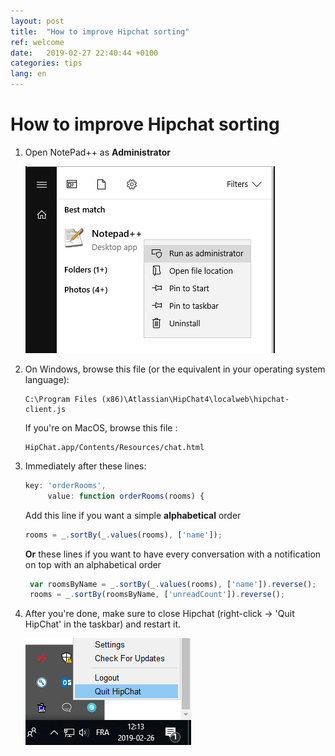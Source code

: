 ```yaml
---
layout: post
title:  "How to improve Hipchat sorting"
ref: welcome
date:   2019-02-27 22:40:44 +0100
categories: tips
lang: en
---
```

# How to improve Hipchat sorting
1. Open NotePad++ as **Administrator**
   
   ![](/img/doc1.PNG)
   
2. On Windows, browse this file (or the equivalent in your operating system language): 
 
   ```
   C:\Program Files (x86)\Atlassian\HipChat4\localweb\hipchat-client.js
   ```
 
   If you're on MacOS, browse this file :
   ```
   HipChat.app/Contents/Resources/chat.html
   ```
 
3. Immediately after these lines:
   ```js
   key: 'orderRooms',
        value: function orderRooms(rooms) {
   ```

    Add this line if you want a simple **alphabetical** order
   ```js
   rooms = _.sortBy(_.values(rooms), ['name']);
   ``` 
   
   **Or** these lines if you want to have every conversation with a notification on top with an alphabetical order
   ```js
    var roomsByName = _.sortBy(_.values(rooms), ['name']).reverse();
    rooms = _.sortBy(roomsByName, ['unreadCount']).reverse();
   ```
   
4. After you're done, make sure to close Hipchat (right-click -> 'Quit HipChat' in the taskbar) and restart it.

   ![](/img/doc2.PNG)
